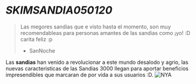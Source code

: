 # *SKIMSANDIA050120*

>Las megores sandias que e visto hasta el momento,  son muy recomendableas para personas amantes de las sandias como ¡yo! :D carita feliz :p
>- SanNoche

Las **sandias** han venido a revolucionar a este mundo desalodo y agrio, las nuevas caracteristicas de las Sandias 3000 llegan para aportar beneficios impresendibles que marcaran  de por vida a sus usuarios :D. 
![NYA](https://i.imgur.com/F4HGGpv.jpg "NYA")

